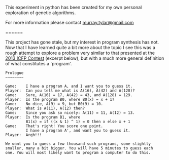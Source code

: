 This experiment in python has been created for my own personal exploration of genetic algorithms.

For more information please contact murray.tylar@gmail.com

======

This project has gone stale, but my interest in program synthesis has not. Now that I have learned quite a bit more about the topic I see this was a rough attempt to explore a problem very similar to that presented at the [2013 ICFP Contest](http://icfpc2013.cloudapp.net/) (excerpt below), but with a much more general definition of what constitutes a 'program'. 

    Prologue
    ~~~~~~~~
    
    Game:    I have a program A, and I want you to guess it.
    Player:  Can you tell me what is A(16), A(42) and A(128)?
    Game:    Sure, A(16) = 17, A(42) = 43, and A(128) = 129.
    Player:  Is the program B0, where B0(x) = x + 1?
    Game:    No dice, A(9) = 9, but B0(9) = 10.
    Player:  What is A(11), A(12) then?
    Game:    Since you ask so nicely: A(11) = 11, A(12) = 13.
    Player:  Is the program B1, where 
             B1(x) = if ((x & 1) ^ 1) = 0 then x else x + 1
    Game:    That's right! You score one point. 
             I have a program A', and want you to guess it.
    Player:  Argh!!!
    
    We want you to guess a few thousand such programs, some slightly
    smaller, many a bit bigger. You will have 5 minutes to guess each
    one. You will most likely want to program a computer to do this.
